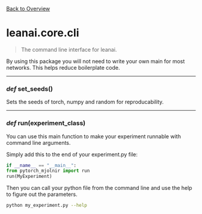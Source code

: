 [Back to Overview](../../README.md)



# leanai.core.cli

> The command line interface for leanai.

By using this package you will not need to write your own main for most networks. This helps reduce boilerplate code.


---
### *def* **set_seeds**()

Sets the seeds of torch, numpy and random for reproducability.


---
### *def* **run**(experiment_class)

You can use this main function to make your experiment runnable with command line arguments.

Simply add this to the end of your experiment.py file:

```python
if __name__ == "__main__":
from pytorch_mjolnir import run
run(MyExperiment)
```

Then you can call your python file from the command line and use the help to figure out the parameters.
```bash
python my_experiment.py --help
```


